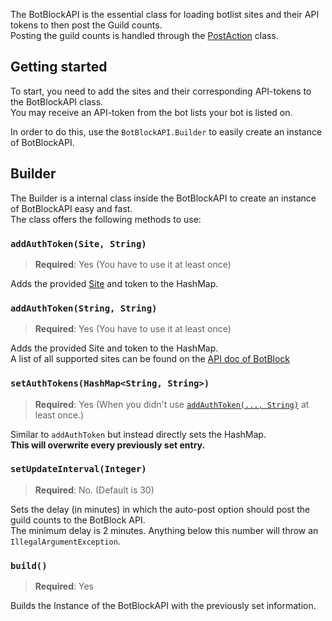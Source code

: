 [Site]: https://docs.botblock.org/JavaBotBlockAPI/org/botblock/javabotblockapi/Site.html  
[API]: https://botblock.org/api/docs#count

The BotBlockAPI is the essential class for loading botlist sites and their API tokens to then post the Guild counts.  
Posting the guild counts is handled through the [PostAction](../post/postaction) class.

## Getting started
To start, you need to add the sites and their corresponding API-tokens to the BotBlockAPI class.  
You may receive an API-token from the bot lists your bot is listed on.

In order to do this, use the `BotBlockAPI.Builder` to easily create an instance of BotBlockAPI.

## Builder
The Builder is a internal class inside the BotBlockAPI to create an instance of BotBlockAPI easy and fast.  
The class offers the following methods to use:

### `addAuthToken(Site, String)`
> **Required**: Yes (You have to use it at least once)

Adds the provided [Site] and token to the HashMap.

### `addAuthToken(String, String)`
> **Required**: Yes (You have to use it at least once)

Adds the provided Site and token to the HashMap.  
A list of all supported sites can be found on the [API doc of BotBlock][API]

### `setAuthTokens(HashMap<String, String>)`
> **Required**: Yes (When you didn't use [`addAuthToken(..., String)`](#addauthtokensite-string) at least once.)

Similar to `addAuthToken` but instead directly sets the HashMap.  
**This will overwrite every previously set entry.**

### `setUpdateInterval(Integer)`
> **Required**: No. (Default is 30)

Sets the delay (in minutes) in which the auto-post option should post the guild counts to the BotBlock API.  
The minimum delay is 2 minutes. Anything below this number will throw an `IllegalArgumentException`.

### `build()`
> **Required**: Yes

Builds the Instance of the BotBlockAPI with the previously set information.
